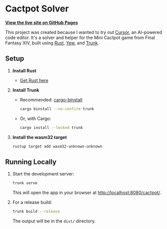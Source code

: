 # Cactpot Solver

[**View the live site on GitHub Pages**](https://marhag87.github.io/cactpot/)

This project was created because I wanted to try out [Cursor](https://www.cursor.com/), an AI-powered code editor. It's a solver and helper for the Mini Cactpot game from Final Fantasy XIV, built using [Rust](https://www.rust-lang.org/), [Yew](https://yew.rs/), and [Trunk](https://trunkrs.dev/).

## Setup

1. **Install Rust**
   - [Get Rust here](https://rustup.rs/)

2. **Install Trunk**
   - Recommended: [cargo-binstall](https://github.com/cargo-bins/cargo-binstall)
     ```sh
     cargo binstall --no-confirm trunk
     ```
   - Or, with Cargo:
     ```sh
     cargo install --locked trunk
     ```

3. **Install the wasm32 target**
   ```sh
   rustup target add wasm32-unknown-unknown
   ```

## Running Locally

1. Start the development server:
   ```sh
   trunk serve
   ```
   This will open the app in your browser at [http://localhost:8080/cactpot/](http://localhost:8080/cactpot/).

2. For a release build:
   ```sh
   trunk build --release
   ```
   The output will be in the `dist/` directory.
